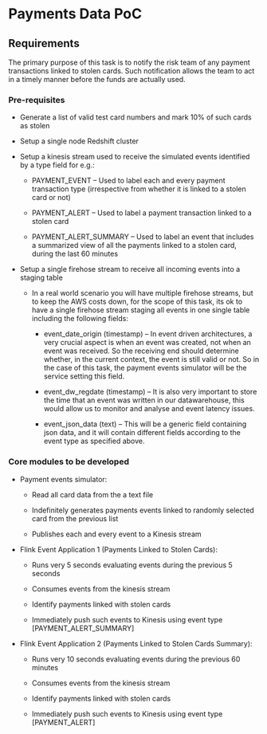# Payments Data PoC

## Requirements

The primary purpose of this task is to notify the risk team of any payment transactions linked to stolen cards. Such notification allows the team to act in a timely manner before the funds are actually used.

### Pre-requisites

- Generate a list of valid test card numbers and mark 10% of such cards as stolen 

- Setup a single node Redshift cluster

- Setup a kinesis stream used to receive the simulated events identified by a type field for e.g.:

	- PAYMENT_EVENT – Used to label each and every payment transaction type (irrespective from whether it is linked to a stolen card or not)

	- PAYMENT_ALERT – Used to label a payment transaction linked to a stolen card

	- PAYMENT_ALERT_SUMMARY – Used to label an event that includes a summarized view of all the payments linked to a stolen card, during the last 60 minutes

- Setup a single firehose stream to receive all incoming events into a staging table

	- In a real world scenario you will have multiple firehose streams, but to keep the AWS costs down, for the scope of this task, its ok to have a single firehose stream staging all events in one single table including the following fields:

		- event_date_origin (timestamp) – In event driven architectures, a very crucial aspect is when an event was created, not when an event was received. So the receiving end should determine whether, in the current context, the event is still valid or not. So in the case of this task, the payment events simulator will be the service setting this field.

		- event_dw_regdate (timestamp) – It is also very important to store the time that an event was written in our datawarehouse, this would allow us to monitor and analyse and event latency issues.

		- event_json_data (text) – This will be a generic field containing json data, and it will contain different fields according to the event type as specified above.

### Core modules to be developed

- Payment events simulator:

	- Read all card data from the a text file

	- Indefinitely generates payments events linked to randomly selected card from the previous list

	- Publishes each and every event to a Kinesis stream

- Flink Event Application 1 (Payments Linked to Stolen Cards):

	- Runs very 5 seconds evaluating events during the previous 5 seconds

	- Consumes events from the kinesis stream

	- Identify payments linked with stolen cards

	- Immediately push such events to Kinesis using event type [PAYMENT_ALERT_SUMMARY]

- Flink Event Application 2 (Payments Linked to Stolen Cards Summary):

	- Runs very 10 seconds evaluating events during the previous 60 minutes

	- Consumes events from the kinesis stream

	- Identify payments linked with stolen cards

	- Immediately push such events to Kinesis using event type [PAYMENT_ALERT]

